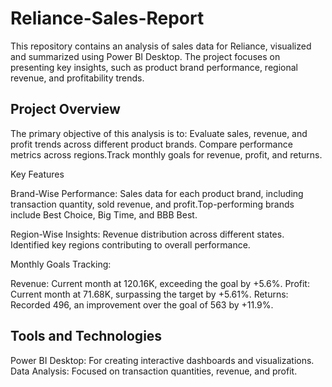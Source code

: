 # Reliance-Sales-Report

This repository contains an analysis of sales data for Reliance, visualized and summarized using Power BI Desktop. The project focuses on presenting key insights, such as product brand performance, regional revenue, and profitability trends.

## Project Overview

The primary objective of this analysis is to: Evaluate sales, revenue, and profit trends across different product brands. Compare performance metrics across regions.Track monthly goals for revenue, profit, and returns.

Key Features

Brand-Wise Performance: Sales data for each product brand, including transaction quantity, sold revenue, and profit.Top-performing brands include Best Choice, Big Time, and BBB Best.

Region-Wise Insights: Revenue distribution across different states. Identified key regions contributing to overall performance.

Monthly Goals Tracking:

Revenue: Current month at 120.16K, exceeding the goal by +5.6%.
Profit: Current month at 71.68K, surpassing the target by +5.61%.
Returns: Recorded 496, an improvement over the goal of 563 by +11.9%.

## Tools and Technologies

Power BI Desktop: For creating interactive dashboards and visualizations.
Data Analysis: Focused on transaction quantities, revenue, and profit.
